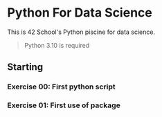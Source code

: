 # Python For Data Science

This is 42 School's Python piscine for data science.

> Python 3.10 is required

## Starting

### Exercise 00: First python script

### Exercise 01: First use of package
